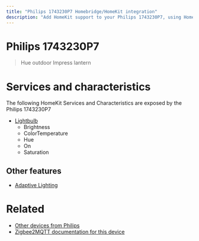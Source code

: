 ```yaml
---
title: "Philips 1743230P7 Homebridge/HomeKit integration"
description: "Add HomeKit support to your Philips 1743230P7, using Homebridge, Zigbee2MQTT and homebridge-z2m."
---
```

<!---
This file has been GENERATED using src/docgen/docgen.ts
DO NOT EDIT THIS FILE MANUALLY!
-->
# Philips 1743230P7
> Hue outdoor Impress lantern


# Services and characteristics
The following HomeKit Services and Characteristics are exposed by
the Philips 1743230P7

* [Lightbulb](../../light.md)
  * Brightness
  * ColorTemperature
  * Hue
  * On
  * Saturation


## Other features
* [Adaptive Lighting](../../light.md)


# Related
* [Other devices from Philips](../index.md#philips)
* [Zigbee2MQTT documentation for this device](https://www.zigbee2mqtt.io/devices/1743230P7.html)